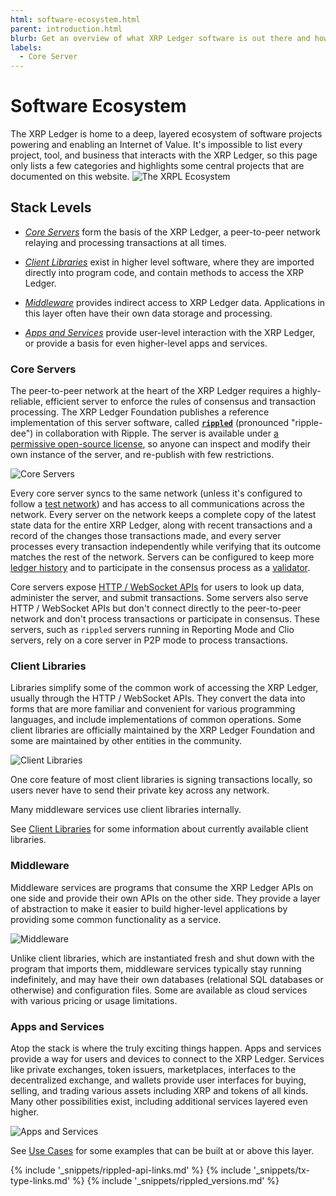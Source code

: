 ```yaml
---
html: software-ecosystem.html
parent: introduction.html
blurb: Get an overview of what XRP Ledger software is out there and how it fits together.
labels:
  - Core Server
---
```

# Software Ecosystem

The XRP Ledger is home to a deep, layered ecosystem of software projects powering and enabling an Internet of Value. It's impossible to list every project, tool, and business that interacts with the XRP Ledger, so this page only lists a few categories and highlights some central projects that are documented on this website.
![The XRPL Ecosystem](img/ecosystem-apps-and-services.svg)

## Stack Levels

- [_Core Servers_](#core-servers) form the basis of the XRP Ledger, a peer-to-peer network relaying and processing transactions at all times.

- [_Client Libraries_](#client-libraries) exist in higher level software, where they are imported directly into program code, and contain methods to access the XRP Ledger.

- [_Middleware_](#middleware) provides indirect access to XRP Ledger data. Applications in this layer often have their own data storage and processing.

- [_Apps and Services_](#apps-and-services) provide user-level interaction with the XRP Ledger, or provide a basis for even higher-level apps and services.


### Core Servers

The peer-to-peer network at the heart of the XRP Ledger requires a highly-reliable, efficient server to enforce the rules of consensus and transaction processing. The XRP Ledger Foundation publishes a reference implementation of this server software, called [**`rippled`**](xrpl-servers.html) (pronounced "ripple-dee") in collaboration with Ripple. The server is available under [a permissive open-source license](https://github.com/XRPLF/rippled/blob/develop/LICENSE.md), so anyone can inspect and modify their own instance of the server, and re-publish with few restrictions.

![Core Servers](img/ecosystem-peer-to-peer.svg)

Every core server syncs to the same network (unless it's configured to follow a [test network](parallel-networks.html)) and has access to all communications across the network. Every server on the network keeps a complete copy of the latest state data for the entire XRP Ledger, along with recent transactions and a record of the changes those transactions made, and every server processes every transaction independently while verifying that its outcome matches the rest of the network. Servers can be configured to keep more [ledger history](ledger-history.html) and to participate in the consensus process as a [validator](rippled-server-modes.html#validators).

Core servers expose [HTTP / WebSocket APIs](http-websocket-apis.html) for users to look up data, administer the server, and submit transactions. Some servers also serve HTTP / WebSocket APIs but don't connect directly to the peer-to-peer network and don't process transactions or participate in consensus. These servers, such as `rippled` servers running in Reporting Mode and Clio servers, rely on a core server in P2P mode to process transactions.


### Client Libraries

Libraries simplify some of the common work of accessing the XRP Ledger, usually through the HTTP / WebSocket APIs. They convert the data into forms that are more familiar and convenient for various programming languages, and include implementations of common operations. Some client libraries are officially maintained by the XRP Ledger Foundation and some are maintained by other entities in the community.

![Client Libraries](img/ecosystem-client-libraries.svg)

One core feature of most client libraries is signing transactions locally, so users never have to send their private key across any network.

Many middleware services use client libraries internally.

See [Client Libraries](client-libraries.html) for some information about currently available client libraries.


### Middleware

Middleware services are programs that consume the XRP Ledger APIs on one side and provide their own APIs on the other side. They provide a layer of abstraction to make it easier to build higher-level applications by providing some common functionality as a service.

![Middleware](img/ecosystem-middleware.svg)

Unlike client libraries, which are instantiated fresh and shut down with the program that imports them, middleware services typically stay running indefinitely, and may have their own databases (relational SQL databases or otherwise) and configuration files. Some are available as cloud services with various pricing or usage limitations.


### Apps and Services

Atop the stack is where the truly exciting things happen. Apps and services provide a way for users and devices to connect to the XRP Ledger. Services like private exchanges, token issuers, marketplaces, interfaces to the decentralized exchange, and wallets provide user interfaces for buying, selling, and trading various assets including XRP and tokens of all kinds. Many other possibilities exist, including additional services layered even higher.

![Apps and Services](img/ecosystem-apps-and-services.svg)

See [Use Cases](use-cases.html) for some examples that can be built at or above this layer.

<!--{# common link defs #}-->
{% include '_snippets/rippled-api-links.md' %}
{% include '_snippets/tx-type-links.md' %}
{% include '_snippets/rippled_versions.md' %}
